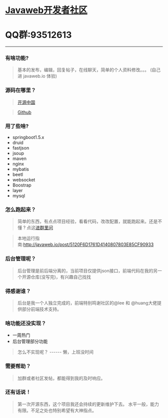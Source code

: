 # [Javaweb开发者社区]( http://javaweb.io)
# QQ群:93512613
***
### 有啥功能?
> 基本的发布，编辑，回复帖子，在线聊天，简单的个人资料修改。。。 (自己进 javaweb.io 体验)
### 源码在哪里？
> [开源中国]( https://gitee.com/KevinBlandy/javaweb-community)

> [Github]( https://github.com/KevinBlandy/javaweb-community)
### 用了些啥?
* springboot1.5.x
* druid
* fastjson
* jsoup
* maven
* nginx
* mybatis
* beetl
* websocket
* Boostrap
* layer
* mysql

### 怎么跑起来？
> 简单的东西，有点点项目经验，看看代码，改改配置，就能跑起来。还是不懂 ? 点这[进群里问]( //shang.qq.com/wpa/qunwpa?idkey=0d7bad56dd20ec31ecbc7c354ae89d5169ac83b3a7ccc66744972d5d47cec595)

> 本地运行指南:http://javaweb.io/post/5120F6D1761D4140807803E85CF90933

### 后台管理呢？
> 后台管理是前后端分离的，当前项目仅提供json接口，前端代码在我的另一个开源仓库(没写完)，有兴趣自己找找

### 得感谢谁？
> 后台是我一个人独立完成的，前端特别鸣谢社区的@lee 和 @huang大佬提供部分前端技术支持。

### 啥功能还没实现？
* 一周热门
* 后台管理部分功能
> 怎么不实现呢？  ------ 懒，上班没时间

### 需要帮助？
> 加群或者社区发帖，都能得到我的及时响应。

### 还有话说！
> 第一次开源东西，这个项目我还会持续的更新维护下去。 水平一般，能力有限。不足之处也特别希望有大神指点。




